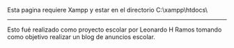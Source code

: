 

Esta pagina requiere Xampp y estar en el directorio C:\xampp\htdocs\

---
Esto fué realizado como proyecto escolar por Leonardo H Ramos
tomando como objetivo realizar un blog de anuncios escolar.

